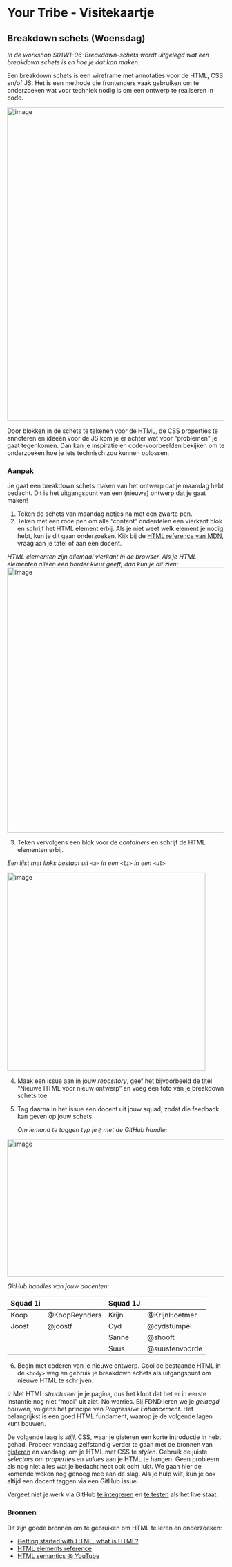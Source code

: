 # Your Tribe - Visitekaartje

## Breakdown schets (Woensdag)

_In de workshop S01W1-06-Breakdown-schets wordt uitgelegd wat een breakdown schets is en hoe je dat kan maken._


Een breakdown schets is een wireframe met annotaties voor de HTML, CSS en/of JS. 
Het is een methode die frontenders vaak gebruiken om te onderzoeken wat voor techniek nodig is om een ontwerp te realiseren in code. 

<img width="726" alt="image" src="https://github.com/user-attachments/assets/0c22c346-5d03-4f0d-9072-cdd288868bdb">

Door blokken in de schets te tekenen voor de HTML, de CSS properties te annoteren en ideeën voor de JS kom je er achter wat voor "problemen" je gaat tegenkomen. Dan kan je inspiratie en code-voorbeelden bekijken om te onderzoeken hoe je iets technisch zou kunnen oplossen. 

### Aanpak

Je gaat een breakdown schets maken van het ontwerp dat je maandag hebt bedacht. Dit is het uitgangspunt van een (nieuwe) ontwerp dat je gaat maken!

1. Teken de schets van maandag netjes na met een zwarte pen.
2. Teken met een rode pen om alle “content” onderdelen een vierkant blok en schrijf het HTML element erbij. Als je niet weet welk element je nodig hebt, kun je dit gaan onderzoeken. Kijk bij de [HTML reference van MDN](https://developer.mozilla.org/en-US/docs/Web/HTML/Element), vraag aan je tafel of aan een docent. 

_HTML elementen zijn allemaal vierkant in de browser. Als je HTML elementen alleen een border kleur geeft, dan kun je dit zien:_
<img width="613" alt="image" src="https://github.com/user-attachments/assets/244151fd-c337-4c02-8c2f-3863a83a5259">

3. Teken vervolgens een blok voor de _containers_ en schrijf de HTML elementen erbij.

_Een lijst met links bestaat uit `<a>` in een `<li>` in een `<ul>`_

<img width="459" alt="image" src="https://github.com/user-attachments/assets/848281f7-e0cb-4c1c-9a41-f29193bc8935">

4. Maak een issue aan in jouw _repository_, geef het bijvoorbeeld de titel “Nieuwe HTML voor nieuw ontwerp” en voeg een foto van je breakdown schets toe.
5. Tag daarna in het issue een docent uit jouw squad, zodat die feedback kan geven op jouw schets.

   _Om iemand te taggen typ je `@` met de GitHub handle:_
<img width="838" height="317" alt="image" src="https://github.com/user-attachments/assets/c42d276b-8361-4c0c-87a1-237682d8bbe4" />

_GitHub handles van jouw docenten:_

| Squad 1i |       | Squad 1J      |       |
| -------- | -------- | -------- | -------- |
| Koop | @KoopReynders | Krijn | @KrijnHoetmer | 
| Joost | @joostf | Cyd | @cydstumpel |
|   |  | Sanne  | @shooft |
|   |  | Suus | @suustenvoorde |


6. Begin met coderen van je nieuwe ontwerp. Gooi de bestaande HTML in de `<body>` weg en gebruik je breakdown schets als uitgangspunt om nieuwe HTML te schrijven.

💡 Met HTML _structureer_ je je pagina, dus het klopt dat het er in eerste instantie nog niet “mooi” uit ziet. No worries. Bij FDND leren we je _gelaagd bouwen_, volgens het principe van _Progressive Enhancement_. Het belangrijkst is een goed HTML fundament, waarop je de volgende lagen kunt bouwen.

De volgende laag is _stijl_, CSS, waar je gisteren een korte introductie in hebt gehad. Probeer vandaag zelfstandig verder te gaan met de bronnen van [gisteren](https://github.com/fdnd-task/your-tribe-profile-card/blob/main/docs/css-basics-properties-en-selectors.md) en vandaag, om je HTML met CSS te _stylen_. Gebruik de juiste _selectors_ om _properties_ en _values_ aan je HTML te hangen. Geen probleem als nog niet alles wat je bedacht hebt ook echt lukt. We gaan hier de komende weken nog genoeg mee aan de slag. Als je hulp wilt, kun je ook altijd een docent taggen via een GitHub issue.

Vergeet niet je werk via GitHub [te integreren](https://github.com/fdnd-task/your-tribe-profile-card/blob/main/docs/visitekaartje-ontwerpen-maken-en-online-publiceren.md#integreren-15-min) en [te testen](https://github.com/fdnd-task/your-tribe-profile-card/blob/main/docs/visitekaartje-ontwerpen-maken-en-online-publiceren.md#testen-15-min) als het live staat.

### Bronnen

Dit zijn goede bronnen om te gebruiken om HTML te leren en onderzoeken: 

- [Getting started with HTML, what is HTML?](https://developer.mozilla.org/en-US/docs/Learn/Getting_started_with_the_web/HTML_basics)
- [HTML elements reference](https://developer.mozilla.org/en-US/docs/Web/HTML/Element)
- [HTML semantics @ YouTube](https://www.youtube.com/watch?v=bOUhq46fd5g)





